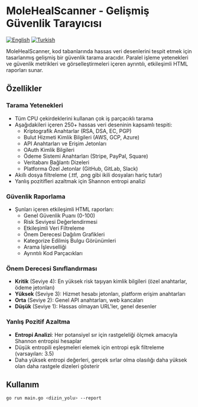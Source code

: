 # MoleHealScanner - Gelişmiş Güvenlik Tarayıcısı

[![English](https://img.shields.io/badge/lang-English-blue.svg)](README.md) [![Turkish](https://img.shields.io/badge/lang-Türkçe-red.svg)](README_TR.md)

MoleHealScanner, kod tabanlarında hassas veri desenlerini tespit etmek için tasarlanmış gelişmiş bir güvenlik tarama aracıdır. Paralel işleme yetenekleri ve güvenlik metrikleri ve görselleştirmeleri içeren ayrıntılı, etkileşimli HTML raporları sunar.

## Özellikler

### Tarama Yetenekleri
- Tüm CPU çekirdeklerini kullanan çok iş parçacıklı tarama
- Aşağıdakileri içeren 250+ hassas veri deseninin kapsamlı tespiti:
  - Kriptografik Anahtarlar (RSA, DSA, EC, PGP)
  - Bulut Hizmeti Kimlik Bilgileri (AWS, GCP, Azure)
  - API Anahtarları ve Erişim Jetonları
  - OAuth Kimlik Bilgileri
  - Ödeme Sistemi Anahtarları (Stripe, PayPal, Square)
  - Veritabanı Bağlantı Dizeleri
  - Platforma Özel Jetonlar (GitHub, GitLab, Slack)
- Akıllı dosya filtreleme (.ttf, .png gibi ikili dosyaları hariç tutar)
- Yanlış pozitifleri azaltmak için Shannon entropi analizi

### Güvenlik Raporlama
- Şunları içeren etkileşimli HTML raporları:
  - Genel Güvenlik Puanı (0-100)
  - Risk Seviyesi Değerlendirmesi
  - Etkileşimli Veri Filtreleme
  - Önem Derecesi Dağılım Grafikleri
  - Kategorize Edilmiş Bulgu Görünümleri
  - Arama İşlevselliği
  - Ayrıntılı Kod Parçacıkları

### Önem Derecesi Sınıflandırması
- **Kritik** (Seviye 4): En yüksek risk taşıyan kimlik bilgileri (özel anahtarlar, ödeme jetonları)
- **Yüksek** (Seviye 3): Hizmet hesabı jetonları, platform erişim anahtarları
- **Orta** (Seviye 2): Genel API anahtarları, web kancaları
- **Düşük** (Seviye 1): Hassas olmayan URL'ler, genel desenler

### Yanlış Pozitif Azaltma
- **Entropi Analizi**: Her potansiyel sır için rastgeleliği ölçmek amacıyla Shannon entropisi hesaplar
- Düşük entropili eşleşmeleri elemek için entropi eşik filtreleme (varsayılan: 3.5)
- Daha yüksek entropi değerleri, gerçek sırlar olma olasılığı daha yüksek olan daha rastgele dizeleri gösterir

## Kullanım
```bash
go run main.go <dizin_yolu> --report
```